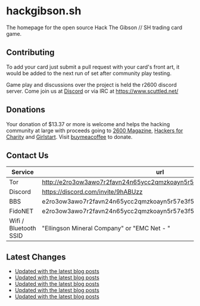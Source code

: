 # hackgibson.sh
The homepage for the open source Hack The Gibson // SH trading card game.


## Contributing

To add your card just submit a pull request with your card's front art, it would be added to the next run of set after community play testing.

Game play and discussions over the project is held the r2600 discord server. Come join us at [Discord](https://discord.com/invite/9hABUzz) or via IRC at https://www.scuttled.net/


## Donations

Your donation of $13.37 or more is welcome and helps the hacking community at large with proceeds going to [2600 Magazine](https://2600.com/), [Hackers for Charity](https://hackersforcharity.org) and [Girlstart](https://girlstart.org).  Visit [buymeacoffee](https://www.buymeacoffee.com/hackgibson.sh) to donate.


## Contact Us

Service | url
-|-
Tor | http://e2ro3ow3awo7r2favn24n65ycc2qmzkoayn5r57e3f56nvjwdcgg32ad.onion
Discord | https://discord.com/invite/9hABUzz
BBS | e2ro3ow3awo7r2favn24n65ycc2qmzkoayn5r57e3f56nvjwdcgg32ad.onion:23
FidoNET | e2ro3ow3awo7r2favn24n65ycc2qmzkoayn5r57e3f56nvjwdcgg32ad.onion:24554
Wifi / Bluetooth SSID | "Ellingson Mineral Company" or "EMC Net - <fidonet address>"

## Latest Changes
<!-- BLOG-POST-LIST:START -->
- [Updated with the latest blog posts](https://github.com/DFW2600/hackgibson.sh/commit/da57a009cef1e5eeed6e218cf58b68b21577f4fb)
- [Updated with the latest blog posts](https://github.com/DFW2600/hackgibson.sh/commit/e9381c0df8ef71700161e2fee49f8d1e9555c104)
- [Updated with the latest blog posts](https://github.com/DFW2600/hackgibson.sh/commit/826845c2e7fd4cd4130eb8c1c5175310196e80b5)
- [Updated with the latest blog posts](https://github.com/DFW2600/hackgibson.sh/commit/9a02d3a76295e06dd8ad73a014091a989f984016)
- [Updated with the latest blog posts](https://github.com/DFW2600/hackgibson.sh/commit/3217bc10190e34442c97d0a126428210ea92a70c)
<!-- BLOG-POST-LIST:END -->
